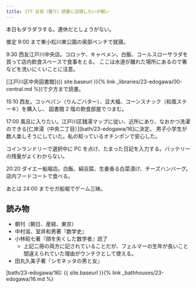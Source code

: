```yaml
---
title: 177 日目（曇り）読書に没頭したいが眠い
---
```


本日もダラダラする。連休だとしょうがない。

推定 9:00 まで東小松川東公園の奥部ベンチで就寝。

9:30 西友江戸川中央店。コロッケ、キャベメン、白飯、コールスローサラダを買って店内飲食スペースで食事をとる。
ここは水道が離れた場所にあるので箸などを洗いにくいことに注意。

[江戸川区中央図書館]({{ site.baseurl }}{% link _libraries/23-edogawa/00-central.md %})で夕方まで読書。

15:10 西友。コッペパン（りんごバター）、豆大福、コーンスナック（和風ステーキ）を購入し、
図書館 2 階の飲食部屋でつまむ。

17:00 風呂に入りたい。江戸川区銭湯マップに従い、近所にあり、なおかつ洗濯のできる[仁岸湯（中央二丁目）][bath/23-edogawa/16]に決定。
男子小学生が数人楽しそうにしていた。私の知っているオチンポンで安心した。

コインランドリーで選択中に PC を点け、たまった日記を入力する。バッテリーの残量がよくわからない。

20:20 ダイエー船堀店。白飯、絹豆腐、生姜香る白菜漬け、チーズハンバーグ。店内フードコートで食べる。

あとは 24:00 までセガ船堀でゲーム三昧。

## 読み物

* 朝刊（朝日、産経、東京）
* 中村滋、室井和男著『数学史』
* 小林昭七著『顔を失くした数学者』読了
  * 上記二冊の両方に記されていることだが、フェルマーの生年が長いこと間違えられていた理由がウンチクとして使える。
* 田丸久美子著『シモネッタの男と女』

[bath/23-edogawa/16]: {{ site.baseurl }}{% link _bathhouses/23-edogawa/16.md %}
